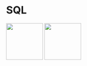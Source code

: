 # SQL
<img width="100" src="https://user-images.githubusercontent.com/93371320/235839658-3be25dc4-499d-4f5d-86c3-4dcfa26c0a42.png"/>
<img width="100" src="https://user-images.githubusercontent.com/93371320/235839913-758179e0-a32c-4e86-83c4-25a089a596ca.png"/>
